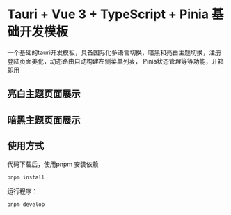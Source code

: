 # Tauri + Vue 3 + TypeScript + Pinia 基础开发模板

一个基础的tauri开发模板，具备国际化多语言切换，暗黑和亮白主题切换，注册登陆页面美化，动态路由自动构建左侧菜单列表，
Pinia状态管理等等功能，开箱即用

## 亮白主题页面展示
[](https://cdn.staticaly.com/gh/1024huijia/QingChunMeizi@master/image.wdxftpygwb4.webp)
[](https://cdn.staticaly.com/gh/1024huijia/QingChunMeizi@master/image.7irr7w7zyk80.webp)
[](https://cdn.staticaly.com/gh/1024huijia/QingChunMeizi@master/image.1djowvtnpsao.webp)
[](https://cdn.staticaly.com/gh/1024huijia/QingChunMeizi@master/image.6bszgmhjmas0.webp)


## 暗黑主题页面展示
[](https://cdn.staticaly.com/gh/1024huijia/QingChunMeizi@master/image.78q3ir5wt3c0.webp)
[](https://cdn.staticaly.com/gh/1024huijia/QingChunMeizi@master/image.60t27fhzd0s0.webp)
[](https://cdn.staticaly.com/gh/1024huijia/QingChunMeizi@master/image.2lxyjue1vi80.webp)


## 使用方式
代码下载后，使用pnpm 安装依赖
```
pnpm install
```

运行程序：
```
pnpm develop
```